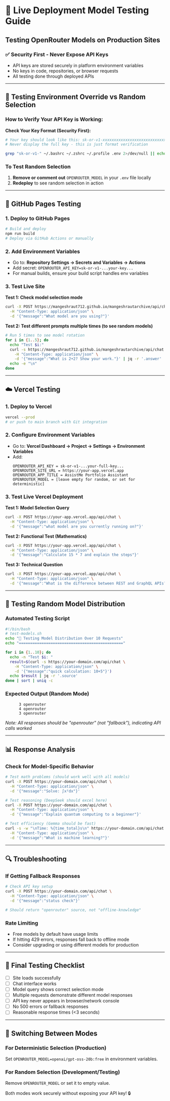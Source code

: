 # 🚀 **Live Deployment Model Testing Guide**

## Testing OpenRouter Models on Production Sites

### ✅ **Security First - Never Expose API Keys**
- API keys are stored securely in platform environment variables
- No keys in code, repositories, or browser requests
- All testing done through deployed APIs

---

## 🧪 **Testing Environment Override vs Random Selection**

### **How to Verify Your API Key is Working:**

**Check Your Key Format (Security First):**
```bash
# Your key should look like this: sk-or-v1-xxxxxxxxxxxxxxxxxxxxxxxxxxxxxxxx
# Never display the full key - this is just format verification

grep "sk-or-v1-" ~/.bashrc ~/.zshrc ~/.profile .env 2>/dev/null || echo "No API keys found in config files"
```

### **To Test Random Selection**
1. **Remove or comment out** `OPENROUTER_MODEL` in your `.env` file locally
2. **Redeploy** to see random selection in action

---

## 🐙 **GitHub Pages Testing**

### **1. Deploy to GitHub Pages**
```bash
# Build and deploy
npm run build
# Deploy via GitHub Actions or manually
```

### **2. Add Environment Variables**
- Go to: **Repository Settings → Secrets and Variables → Actions**
- Add secret: `OPENROUTER_API_KEY=sk-or-v1-...your-key...`
- For manual builds, ensure your build script handles env variables

### **3. Test Live Site**

**Test 1: Check model selection mode**
```bash
curl -X POST https://mangeshraut712.github.io/mangeshrautarchive/api/chat \
  -H "Content-Type: application/json" \
  -d '{"message":"What model are you using?"}'
```

**Test 2: Test different prompts multiple times (to see random models)**
```bash
# Run 5 times to see model rotation
for i in {1..5}; do
  echo "Test $i:"
  curl -s https://mangeshraut712.github.io/mangeshrautarchive/api/chat \
    -H "Content-Type: application/json" \
    -d '{"message":"What is 2+2? Show your work."}' | jq -r '.answer'
  echo -e "\n"
done
```

---

## ☁️ **Vercel Testing**

### **1. Deploy to Vercel**
```bash
vercel --prod
# or push to main branch with Git integration
```

### **2. Configure Environment Variables**
- Go to: **Vercel Dashboard → Project → Settings → Environment Variables**
- Add:
  ```
  OPENROUTER_API_KEY = sk-or-v1-...your-full-key...
  OPENROUTER_SITE_URL = https://your-app.vercel.app
  OPENROUTER_APP_TITLE = AssistMe Portfolio Assistant
  OPENROUTER_MODEL = [leave empty for random, or set for deterministic]
  ```

### **3. Test Live Vercel Deployment**

**Test 1: Model Selection Query**
```bash
curl -X POST https://your-app.vercel.app/api/chat \
  -H "Content-Type: application/json" \
  -d '{"message":"what model are you currently running on?"}'
```

**Test 2: Functional Test (Mathematics)**
```bash
curl -X POST https://your-app.vercel.app/api/chat \
  -H "Content-Type: application/json" \
  -d '{"message":"Calculate 15 * 7 and explain the steps"}'
```

**Test 3: Technical Question**
```bash
curl -X POST https://your-app.vercel.app/api/chat \
  -H "Content-Type: application/json" \
  -d '{"message":"What is the difference between REST and GraphQL APIs?"}'
```

---

## 🔄 **Testing Random Model Distribution**

### **Automated Testing Script**
```bash
#!/bin/bash
# test-models.sh
echo "🧪 Testing Model Distribution Over 10 Requests"
echo "=============================================="

for i in {1..10}; do
  echo -n "Test $i: "
  result=$(curl -s https://your-domain.com/api/chat \
    -H "Content-Type: application/json" \
    -d '{"message":"quick calculation: 10+5"}')
  echo $result | jq -r '.source'
done | sort | uniq -c
```

### **Expected Output (Random Mode)**
```
      3 openrouter
      4 openrouter
      3 openrouter
```
*Note: All responses should be "openrouter" (not "fallback"), indicating API calls worked*

---

## 📊 **Response Analysis**

### **Check for Model-Specific Behavior**
```bash
# Test math problems (should work well with all models)
curl -X POST https://your-domain.com/api/chat \
  -H "Content-Type: application/json" \
  -d '{"message":"Solve: ∫x²dx"}'

# Test reasoning (DeepSeek should excel here)
curl -X POST https://your-domain.com/api/chat \
  -H "Content-Type: application/json" \
  -d '{"message":"Explain quantum computing to a beginner"}'

# Test efficiency (Gemma should be fast)
curl -s -w "\nTime: %{time_total}s\n" https://your-domain.com/api/chat \
  -H "Content-Type: application/json" \
  -d '{"message":"What is machine learning?"}'
```

---

## 🔍 **Troubleshooting**

### **If Getting Fallback Responses**
```bash
# Check API key setup
curl -X POST https://your-domain.com/api/chat \
  -H "Content-Type: application/json" \
  -d '{"message":"status check"}'

# Should return "openrouter" source, not "offline-knowledge"
```

### **Rate Limiting**
- Free models by default have usage limits
- If hitting 429 errors, responses fall back to offline mode
- Consider upgrading or using different models for production

---

## 🎯 **Final Testing Checklist**

- [ ] Site loads successfully
- [ ] Chat interface works
- [ ] Model query shows correct selection mode
- [ ] Multiple requests demonstrate different model responses
- [ ] API key never appears in browser/network console
- [ ] No 500 errors or fallback responses
- [ ] Reasonable response times (<3 seconds)

---

## 🚦 **Switching Between Modes**

### **For Deterministic Selection (Production)**
Set `OPENROUTER_MODEL=openai/gpt-oss-20b:free` in environment variables.

### **For Random Selection (Development/Testing)**
Remove `OPENROUTER_MODEL` or set it to empty value.

Both modes work securely without exposing your API key! 🔒
